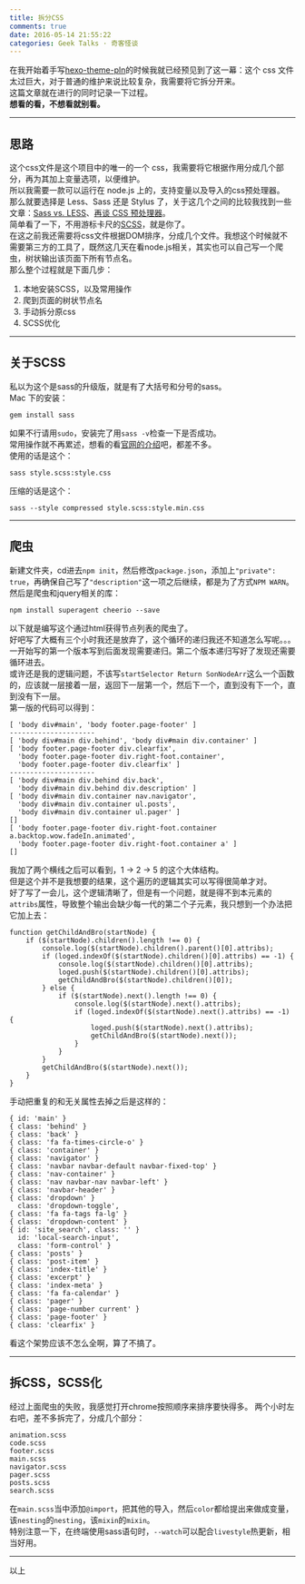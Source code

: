 ```yaml
---
title: 拆分CSS
comments: true
date: 2016-05-14 21:55:22
categories: Geek Talks · 奇客怪谈
---
```

在我开始着手写[hexo-theme-pln]()的时候我就已经预见到了这一幕：这个 css 文件太过巨大，对于普通的维护来说比较复杂，我需要将它拆分开来。  
这篇文章就在进行的同时记录一下过程。  
**想看的看，不想看就别看。**  
***
## 思路
这个css文件是这个项目中的唯一的一个 css，我需要将它根据作用分成几个部分，再为其加上变量选项，以便维护。  
所以我需要一款可以运行在 node.js 上的，支持变量以及导入的css预处理器。  
那么就要选择是 Less、Sass 还是 Stylus 了，关于这几个之间的比较我找到一些文章：[Sass vs. LESS](https://css-tricks.com/sass-vs-less/)、[再谈 CSS 预处理器](//efe.baidu.com/blog/revisiting-css-preprocessors/)。  
简单看了一下，不用游标卡尺的[SCSS](//sass-lang.com)，就是你了。  
在这之前我还需要将css文件根据DOM排序，分成几个文件。我想这个时候就不需要第三方的工具了，既然这几天在看node.js相关，其实也可以自己写一个爬虫，树状输出该页面下所有节点名。  
那么整个过程就是下面几步：  
1. 本地安装SCSS，以及常用操作
2. 爬到页面的树状节点名
3. 手动拆分原css
4. SCSS优化
***
## 关于SCSS
私以为这个是sass的升级版，就是有了大括号和分号的sass。  
Mac 下的安装：
```
gem install sass
```
如果不行请用`sudo`，安装完了用`sass -v`检查一下是否成功。  
常用操作就不再累述，想看的看[官网的介绍](//sass-lang.com/guide)吧，都差不多。  
使用的话是这个：
```
sass style.scss:style.css
```
压缩的话是这个：
```
sass --style compressed style.scss:style.min.css
```
***
## 爬虫
新建文件夹，cd进去`npm init`，然后修改`package.json`，添加上`"private": true`，再确保自己写了`"description"`这一项之后继续，都是为了方式`NPM WARN`。  
然后是爬虫和jquery相关的库：
```
npm install superagent cheerio --save
```
以下就是编写这个通过html获得节点列表的爬虫了。  
好吧写了大概有三个小时我还是放弃了，这个循环的递归我还不知道怎么写呢。。。
一开始写的第一个版本写到后面发现需要递归。第二个版本递归写好了发现还需要循环进去。  
或许还是我的逻辑问题，不该写`startSelector Return SonNodeArr`这么一个函数的，应该就一层接着一层，返回下一层第一个，然后下一个，直到没有下一个，直到没有下一层。  
第一版的代码可以得到：
```
[ 'body div#main', 'body footer.page-footer' ]
---------------------
[ 'body div#main div.behind', 'body div#main div.container' ]
[ 'body footer.page-footer div.clearfix',
  'body footer.page-footer div.right-foot.container',
  'body footer.page-footer div.clearfix' ]
---------------------
[ 'body div#main div.behind div.back',
  'body div#main div.behind div.description' ]
[ 'body div#main div.container nav.navigator',
  'body div#main div.container ul.posts',
  'body div#main div.container ul.pager' ]
[]
[ 'body footer.page-footer div.right-foot.container a.backtop.wow.fadeIn.animated',
  'body footer.page-footer div.right-foot.container a' ]
[]
```
我加了两个横线之后可以看到，1 -> 2 -> 5 的这个大体结构。  
但是这个并不是我想要的结果，这个遍历的逻辑其实可以写得很简单才对。  
好了写了一会儿，这个逻辑清晰了，但是有一个问题，就是得不到本元素的`attribs`属性，导致整个输出会缺少每一代的第二个子元素，我只想到一个办法把它加上去：  
```
function getChildAndBro(startNode) {
    if ($(startNode).children().length !== 0) {
        console.log($(startNode).children().parent()[0].attribs);
        if (loged.indexOf($(startNode).children()[0].attribs) == -1) {
            console.log($(startNode).children()[0].attribs);
            loged.push($(startNode).children()[0].attribs);
            getChildAndBro($(startNode).children()[0]);
        } else {
            if ($(startNode).next().length !== 0) {
                console.log($(startNode).next().attribs);
                if (loged.indexOf($(startNode).next().attribs) == -1) {
                    loged.push($(startNode).next().attribs);
                    getChildAndBro($(startNode).next());
                }
            }
        }
        getChildAndBro($(startNode).next());
    }
}
```
手动把重复的和无关属性去掉之后是这样的：  
```
{ id: 'main' }
{ class: 'behind' }
{ class: 'back' }
{ class: 'fa fa-times-circle-o' }
{ class: 'container' }
{ class: 'navigator' }
{ class: 'navbar navbar-default navbar-fixed-top' }
{ class: 'nav-container' }
{ class: 'nav navbar-nav navbar-left' }
{ class: 'navbar-header' }
{ class: 'dropdown' }
  class: 'dropdown-toggle',
{ class: 'fa fa-tags fa-lg' }
{ class: 'dropdown-content' }
{ id: 'site_search', class: '' }
  id: 'local-search-input',
  class: 'form-control' }
{ class: 'posts' }
{ class: 'post-item' }
{ class: 'index-title' }
{ class: 'excerpt' }
{ class: 'index-meta' }
{ class: 'fa fa-calendar' }
{ class: 'pager' }
{ class: 'page-number current' }
{ class: 'page-footer' }
{ class: 'clearfix' }
```
看这个架势应该不怎么全啊，算了不搞了。
***
## 拆CSS，SCSS化
经过上面爬虫的失败，我感觉打开chrome按照顺序来排序要快得多。 
两个小时左右吧，差不多拆完了，分成几个部分：
```
animation.scss
code.scss
footer.scss
main.scss
navigator.scss
pager.scss
posts.scss
search.scss
```
在`main.scss`当中添加`@import`，把其他的导入，然后`color`都给提出来做成变量，该`nesting`的`nesting`，该`mixin`的`mixin`。  
特别注意一下，在终端使用sass语句时，`--watch`可以配合`livestyle`热更新，相当好用。
***
以上
